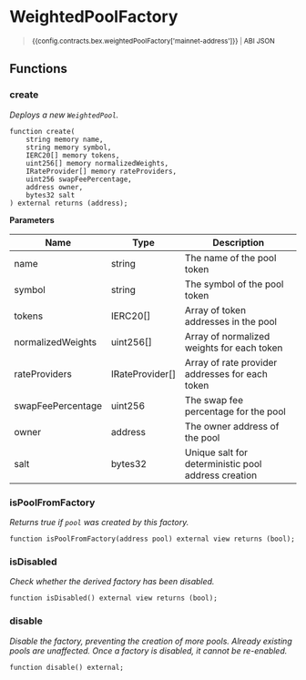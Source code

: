 <script setup>
  import config from '@berachain/config/constants.json';
</script>

# WeightedPoolFactory

> <small><a target="_blank" :href="config.mainnet.dapps.berascan.url + 'address/' + config.contracts.bex.weightedPoolFactory['mainnet-address']">{{config.contracts.bex.weightedPoolFactory['mainnet-address']}}</a><span v-if="config.contracts.bex.weightedPoolFactory.abi">&nbsp;|&nbsp;<a target="_blank" :href="config.contracts.bex.weightedPoolFactory.abi">ABI JSON</a></span></small>

## Functions

### create

_Deploys a new `WeightedPool`._

```solidity
function create(
    string memory name,
    string memory symbol,
    IERC20[] memory tokens,
    uint256[] memory normalizedWeights,
    IRateProvider[] memory rateProviders,
    uint256 swapFeePercentage,
    address owner,
    bytes32 salt
) external returns (address);
```

**Parameters**

| Name              | Type            | Description                                         |
| ----------------- | --------------- | --------------------------------------------------- |
| name              | string          | The name of the pool token                          |
| symbol            | string          | The symbol of the pool token                        |
| tokens            | IERC20[]        | Array of token addresses in the pool                |
| normalizedWeights | uint256[]       | Array of normalized weights for each token          |
| rateProviders     | IRateProvider[] | Array of rate provider addresses for each token     |
| swapFeePercentage | uint256         | The swap fee percentage for the pool                |
| owner             | address         | The owner address of the pool                       |
| salt              | bytes32         | Unique salt for deterministic pool address creation |

### isPoolFromFactory

_Returns true if `pool` was created by this factory._

```solidity
function isPoolFromFactory(address pool) external view returns (bool);
```

### isDisabled

_Check whether the derived factory has been disabled._

```solidity
function isDisabled() external view returns (bool);
```

### disable

_Disable the factory, preventing the creation of more pools. Already existing pools are unaffected.
Once a factory is disabled, it cannot be re-enabled._

```solidity
function disable() external;
```

